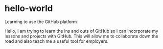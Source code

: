 # hello-world
Learning to use the GitHub platform

Hello, I am trying to learn the ins and outs of GitHub so I can incorporate my lessons and projects with GitHub. This will allow me to collaborate down the road and also teach me a useful tool for employers.
